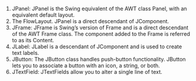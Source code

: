 1) JPanel: JPanel is the Swing equivalent of the AWT class Panel, with an equivalent default layout.
2) The FlowLayout. JPanel is a direct descendant of JComponent.
3) JFrame: JFrame is Swing’s version of Frame and is a direct descendant of the AWT Frame class. The component added to the Frame is referred to as its Content.
4) JLabel: JLabel is a descendant of JComponent and is used to create text labels.
5) JButton: The JButton class handles push-button functionality. JButton lets you to associate a button with an icon, a string, or both.
6) JTextField: JTextFields allow you to alter a single line of text.
